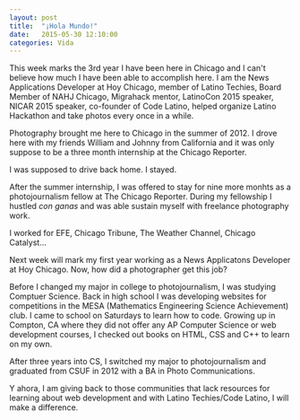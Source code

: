 ```yaml
---
layout: post
title:  "¡Hola Mundo!"
date:   2015-05-30 12:10:00
categories: Vida
---
```


This week marks the 3rd year I have been here in Chicago and I can't believe how much I have been able to accomplish here. I am the News Applications Developer at Hoy Chicago, member of Latino Techies, Board Member of NAHJ Chicago, Migrahack mentor, LatinoCon 2015 speaker, NICAR 2015 speaker, co-founder of Code Latino, helped organize Latino Hackathon and take photos every once in a while.

Photography brought me here to Chicago in the summer of 2012. I drove here with my friends William and Johnny from California and it was only suppose to be a three month internship at the Chicago Reporter.

I was supposed to drive back home. I stayed.

After the summer internship, I was offered to stay for nine more monhts as a photojournalism fellow at The Chicago Reporter. During my fellowship I hustled *con ganas* and was able sustain myself with freelance photography work.

I worked for EFE, Chicago Tribune, The Weather Channel, Chicago Catalyst...

Next week will mark my first year working as a News Applicatons Developer at Hoy Chicago. Now, how did a photographer get this job?

Before I changed my major in college to photojournalism, I was studying Comptuer Science. Back in high school I was developing websites for competitions in the MESA (Mathematics Engineering Science Achievement) club. I came to school on Saturdays to learn how to code. Growing up in Compton, CA where they did not offer any AP Computer Science or web development courses, I checked out books on HTML, CSS and C++ to learn on my own.

After three years into CS, I switched my major to photojournalism and graduated from CSUF in 2012 with a BA in Photo Communications.

Y ahora, I am giving back to those communities that lack resources for learning about web development and with Latino Techies/Code Latino, I will make a difference.